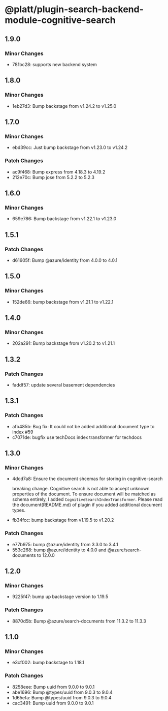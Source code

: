 # @platt/plugin-search-backend-module-cognitive-search

## 1.9.0

### Minor Changes

- 781bc28: supports new backend system

## 1.8.0

### Minor Changes

- 1eb27d3: Bump backstage from v1.24.2 to v1.25.0

## 1.7.0

### Minor Changes

- ebd39cc: Just bump backstage from v1.23.0 to v1.24.2

### Patch Changes

- ac9f468: Bump express from 4.18.3 to 4.19.2
- 212e70c: Bump jose from 5.2.2 to 5.2.3

## 1.6.0

### Minor Changes

- 659e786: Bump backstage from v1.22.1 to v1.23.0

## 1.5.1

### Patch Changes

- d61605f: Bump @azure/identity from 4.0.0 to 4.0.1

## 1.5.0

### Minor Changes

- 152de66: bump backstage from v1.21.1 to v1.22.1

## 1.4.0

### Minor Changes

- 202a291: Bump backstage from v1.20.2 to v1.21.1

## 1.3.2

### Patch Changes

- faddf57: update several basement dependencies

## 1.3.1

### Patch Changes

- afb485b: Bug fix: It could not be added additional document type to index #59
- c7071de: bugfix use techDocs index transformer for techdocs

## 1.3.0

### Minor Changes

- 4dcd7a8: Ensure the document shcemas for storing in cognitive-search

  breaking change.
  Cognitive search is not able to accept unknown properties of the document. To ensure document will be matched as schema entirely, I added `CognitiveSearchIndexTransformer`.
  Please read the document(README.md) of plugin if you added additional document types.

- fb34fcc: bump backstage from v1.19.5 to v1.20.2

### Patch Changes

- e77b975: bump @azure/identity from 3.3.0 to 3.4.1
- 553c268: bump @azure/identity to 4.0.0 and @azure/search-documents to 12.0.0

## 1.2.0

### Minor Changes

- 9225f47: bump up backstage version to 1.19.5

### Patch Changes

- 8870d5b: Bump @azure/search-documents from 11.3.2 to 11.3.3

## 1.1.0

### Minor Changes

- e3cf002: bump backstage to 1.18.1

### Patch Changes

- 8258eee: Bump uuid from 9.0.0 to 9.0.1
- abe1696: Bump @types/uuid from 9.0.3 to 9.0.4
- 1d65efa: Bump @types/uuid from 9.0.3 to 9.0.4
- cac3491: Bump uuid from 9.0.0 to 9.0.1
